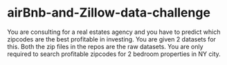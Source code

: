 # airBnb-and-Zillow-data-challenge
You are consulting for a real estates agency and you have to predict which zipcodes are the best profitable in investing. You are given 2 datasets for this. Both the zip files in the repos are the raw datasets. You are only required to search profitable zipcodes for 2 bedroom properties in NY city.
